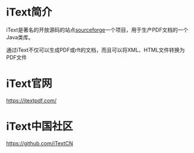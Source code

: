 # iText简介

iText是著名的开放源码的站点[sourceforge](https://sourceforge.net/)一个项目，用于生产PDF文档的一个Java类库。

通过iText不仅可以生成PDF或rft的文档，而且可以将XML、HTML文件转换为PDF文件

# iText官网

https://itextpdf.com/

# iText中国社区

https://github.com/iTextCN

